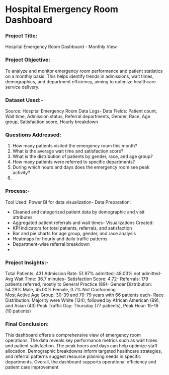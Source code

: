 # Hospital Emergency Room Dashboard

 ### Project Title:
 
 Hospital Emergency Room Dashboard - Monthly View
 
  ### Project Objective:
  
 To analyze and monitor emergency room performance and patient statistics on a monthly basis.
 This helps identify trends in admissions, wait times, demographics, and department efficiency,
 aiming to optimize healthcare service delivery.
 
  ### Dataset Used:- 
  
  Source: Hospital Emergency Room Data Logs- Data Fields: Patient count, Wait time, Admission status, Referral departments, Gender, Race, Age
 group, Satisfaction score, Hourly breakdown
 
  ### Questions Addressed:
  
 1. How many patients visited the emergency room this month?
 2. What is the average wait time and satisfaction score?
 3. What is the distribution of patients by gender, race, and age group?
 4. How many patients were referred to specific departments?
 5. During which hours and days does the emergency room see peak activity?
 6. 
 ### Process:-
 
 Tool Used: Power BI for data visualization- Data Preparation:
  - Cleaned and categorized patient data by demographic and visit attributes
  - Aggregated patient referrals and wait times- Visualizations Created:
  - KPI indicators for total patients, referrals, and satisfaction
  - Bar and pie charts for age group, gender, and race analysis
  - Heatmaps for hourly and daily traffic patterns
  - Department-wise referral breakdown
  - 
 ### Project Insights:- 
 
 Total Patients: 431
 Admission Rate: 51.97% 
 admitted; 48.03% 
 not admitted- 
 Avg Wait Time: 36.7 
 minutes- Satisfaction Score: 4.72- 
 Referrals: 179 
 patients referred, mostly to General Practice (89)- 
 Gender Distribution: 54.29% Male, 45.00% Female, 0.7% Not Conforming  
 Most Active Age Group: 30-39 and 70-79 years with 66 patients each- 
 Race Distribution: Majority were White (124), followed by African American (89), and Asian (43)
 Peak Traffic Day: Thursday (77 patients), Peak Hour: 15-16 (10 patients)
 
 ### Final Conclusion:
 
 This dashboard offers a comprehensive view of emergency room operations. The data reveals key
 performance metrics such as wait times and patient satisfaction. The peak hours and days can help
 optimize staff allocation. Demographic breakdowns inform targeted healthcare strategies, and
 referral patterns suggest resource planning needs in specific departments. Overall, the dashboard
 supports operational efficiency and patient care improvement
